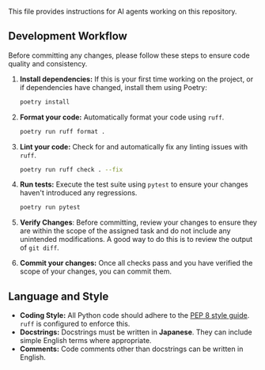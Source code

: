 This file provides instructions for AI agents working on this repository.

## Development Workflow

Before committing any changes, please follow these steps to ensure code quality and consistency.

1.  **Install dependencies:**
    If this is your first time working on the project, or if dependencies have changed, install them using Poetry:
    ```bash
    poetry install
    ```

2.  **Format your code:**
    Automatically format your code using `ruff`.
    ```bash
    poetry run ruff format .
    ```

3.  **Lint your code:**
    Check for and automatically fix any linting issues with `ruff`.
    ```bash
    poetry run ruff check . --fix
    ```

4.  **Run tests:**
    Execute the test suite using `pytest` to ensure your changes haven't introduced any regressions.
    ```bash
    poetry run pytest
    ```

5.  **Verify Changes**:
    Before committing, review your changes to ensure they are within the scope of the assigned task and do not include any unintended modifications. A good way to do this is to review the output of `git diff`.

6.  **Commit your changes:**
    Once all checks pass and you have verified the scope of your changes, you can commit them.

## Language and Style

*   **Coding Style:** All Python code should adhere to the [PEP 8 style guide](https://peps.python.org/pep-0008/). `ruff` is configured to enforce this.
*   **Docstrings:** Docstrings must be written in **Japanese**. They can include simple English terms where appropriate.
*   **Comments:** Code comments other than docstrings can be written in English.
